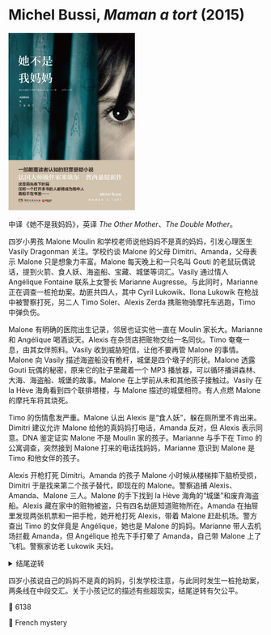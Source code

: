 # Michel Bussi, <i>Maman a tort</i> (2015)

<img src=images/2015_cover.jpg width=250/>

中译《她不是我妈妈》，英译 <i>The Other Mother</i>、<i>The Double Mother</i>。

四岁小男孩 Malone Moulin 和学校老师说他妈妈不是真的妈妈，引发心理医生 Vasily Dragonman 关注。学校约谈 Malone 的父母 Dimitri、Amanda，父母表示 Malone 只是想象力丰富。Malone 每天晚上和一只名叫 Gouti 的老鼠玩偶说话，提到火箭、食人妖、海盗船、宝藏、城堡等词汇。Vasily 通过情人 Angélique Fontaine 联系上女警长 Marianne Augresse。与此同时，Marianne 正在调查一桩抢劫案。劫匪共四人，其中 Cyril Lukowik、Ilona Lukowik 在枪战中被警察打死，另二人 Timo Soler、Alexis Zerda 携赃物骑摩托车逃跑，Timo 中弹负伤。

Malone 有明确的医院出生记录，邻居也证实他一直在 Moulin 家长大。Marianne 和 Angélique 喝酒谈天。Alexis 在杂货店把赃物交给一名同伙。Timo 奄奄一息，由其女伴照料。Vasily 收到威胁短信，让他不要再管 Malone 的事情。Malone 向 Vasily 描述海盗船没有桅杆，城堡是四个墩子的形状。Malone 透露 Gouti 玩偶的秘密，原来它的肚子里藏着一个 MP3 播放器，可以循环播讲森林、大海、海盗船、城堡的故事。Malone 在上学前从未和其他孩子接触过。Vasily 在 la Hève 海角看到四个联排塔楼，与 Malone 描述的城堡相符。有人点燃 Malone 的摩托车将其烧死。

Timo 的伤情愈发严重。Malone 认出 Alexis 是“食人妖”，躲在厕所里不肯出来。Dimitri 建议允许 Malone 给他的真妈妈打电话，Amanda 反对，但 Alexis 表示同意。DNA 鉴定证实 Malone 不是 Moulin 家的孩子。Marianne 与手下在 Timo 的公寓调查，突然接到 Malone 打来的电话找妈妈，Marianne 意识到 Malone 是 Timo 和他女伴的孩子。

Alexis 开枪打死 Dimitri。Amanda 的孩子 Malone 小时候从楼梯摔下脑桥受损，Dimitri 于是找来第二个孩子替代，即现在的 Malone。警察追捕 Alexis、Amanda、Malone 三人。Malone 的手下找到 la Hève 海角的“城堡”和废弃海盗船。Alexis 藏在家中的赃物被盗，只有四名劫匪知道赃物所在。Amanda 在抽屉里发现两张机票和一把手枪，她开枪打死 Alexis，带着 Malone 赶赴机场。警方查出 Timo 的女伴竟是 Angélique，她也是 Malone 的妈妈。Marianne 带人去机场拦截 Amanda，但 Angélique 抢先下手打晕了 Amanda，自己带 Malone 上了飞机。警察家访老 Lukowik 夫妇。

<details><summary>结尾逆转</summary>
Amanda 的孩子 Malone 目睹劫匪策划案件，Alexis 为了防止被小孩指认，伪造病历谎称孩子时日无多，把他带到老 Lukowik 家，和 Lukowik 家的孙子交换。小说开头出现的 Malone 是 Lukowik 家的孙子，喜欢玩 Gouti 玩偶，目睹父母在枪战中被击毙。Angélique 为了不让他忘记过去，在玩偶肚子里放了 MP3 播放器。Angélique 盗取赃物，并在结尾转钱给 Amanda 的小孩治病。
</details>

四岁小孩说自己的妈妈不是真的妈妈，引发学校注意，与此同时发生一桩抢劫案，两条线在中段交汇。关于小孩记忆的描述有些超现实，结尾逆转有欠公平。

:link: 6138

:file_folder: French mystery
